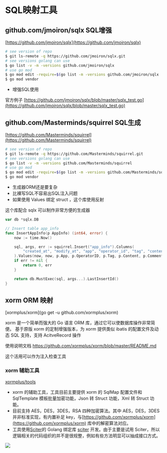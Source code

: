 # SQL映射工具

## github.com/jmoiron/sqlx SQL增强

[https://github.com/jmoiron/sqlx](https://github.com/jmoiron/sqlx)

```bash
# see version of repo
$ git ls-remote -q https://github.com/jmoiron/sqlx.git
# see versions golang can use
$ go list -v -m -versions github.com/jmoiron/sqlx
# use go mod
$ go mod edit -require=$(go list -m -versions github.com/jmoiron/sqlx | awk '{print $1 "@" $NF}')
$ go mod vendor
```

- 增强SQL使用

官方例子
[https://github.com/jmoiron/sqlx/blob/master/sqlx_test.go](https://github.com/jmoiron/sqlx/blob/master/sqlx_test.go)


## github.com/Masterminds/squirrel SQL生成

[https://github.com/Masterminds/squirrel](https://github.com/Masterminds/squirrel)

```bash
# see version of repo
$ git ls-remote -q https://github.com/Masterminds/squirrel.git
# see versions golang can use
$ go list -v -m -versions github.com/Masterminds/squirrel
# use go mod
$ go mod edit -require=$(go list -m -versions github.com/Masterminds/squirrel | awk '{print $1 "@" $NF}')
$ go mod vendor
```

- 生成器ORM还是要复杂
- 比裸写SQL不容易出SQL注入问题
- 如果使用 Values 绑定 struct ，这个库使用反射

这个库配合 sqlx 可以制作非常方便的生成器

```go
var db *sqlx.DB

// Insert table app_info
func InsertAppInfo(p AppInfo) (int64, error) {
	now := time.Now()

	sql, args, err := squirrel.Insert("app_info").Columns(
		"created_at", "modify_at", "app", "operator_id", "tag", "content", "comment_count",
	).Values(now, now, p.App, p.OperatorID, p.Tag, p.Content, p.CommentCount).ToSql()
	if err != nil {
		return 0, err
	}

	return db.MustExec(sql, args...).LastInsertId()
}
```

## xorm ORM 映射

[xormplus/xorm](go get -u github.com/xormplus/xorm)

xorm 是一个简单而强大的 Go 语言 ORM 库，通过它可以使数据库操作非常简便。
基于原版 xorm 的定制增强版本，为 xorm 提供类似 ibatis 的配置文件及动态 SQL 支持，支持 AcitveRecord 操作

使用说明文档 https://github.com/xormplus/xorm/blob/master/README.md

这个活用可以作为注入检查工具

### xorm 辅助工具

[xormplus/tools](https://github.com/xormplus/tools)

- xorm 的辅助工具，工具目前主要提供 xorm 的 SqlMap 配置文件和 SqlTemplate 模板批量加密功能，Json 转 Struct 功能，Xml 转 Struct 功能。
- 目前支持 AES，DES，3DES，RSA 四种加密算法。其中 AES，DES，3DES 并非标准实现，有内置补足 key，与[https://github.com/xormplus/xorm](https://github.com/xormplus/xorm) 库中的解密算法对应。
- 工具使用[Sciter](http://sciter.com/)的 Golang 绑定库 [sciter](https://github.com/oskca/sciter) 开发。由于主要是试用 Sciter，所以逻辑相关的代码组织的并不是很规整，例如有些方法明显可以抽成接口方式。

![](http://i.imgur.com/YxI3QE3.png)
